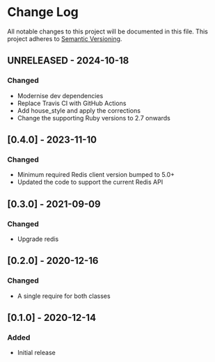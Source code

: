 # Change Log

All notable changes to this project will be documented in this file. This
project adheres to [Semantic Versioning](http://semver.org/).

## UNRELEASED - 2024-10-18

### Changed

- Modernise dev dependencies
- Replace Travis CI with GitHub Actions
- Add house_style and apply the corrections
- Change the supporting Ruby versions to 2.7 onwards

## [0.4.0] - 2023-11-10

### Changed

- Minimum required Redis client version bumped to 5.0+
- Updated the code to support the current Redis API

## [0.3.0] - 2021-09-09

### Changed

- Upgrade redis

## [0.2.0] - 2020-12-16

### Changed

- A single require for both classes

## [0.1.0] - 2020-12-14

### Added

- Initial release
